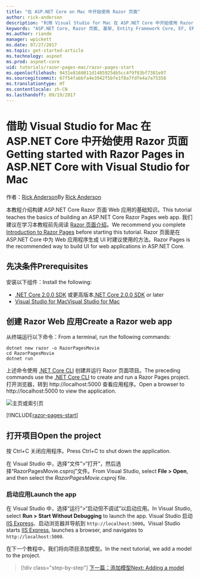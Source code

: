 ```yaml
---
title: "在 ASP.NET Core on Mac 中开始使用 Razor 页面"
author: rick-anderson
description: "利用 Visual Studio for Mac 在 ASP.NET Core 中开始使用 Razor 页面"
keywords: "ASP.NET Core, Razor 页面, 基架, Entity Framework Core, EF, EF Core, 数据库, mac, macOS, Visual Studio for Mac"
ms.author: riande
manager: wpickett
ms.date: 07/27/2017
ms.topic: get-started-article
ms.technology: aspnet
ms.prod: aspnet-core
uid: tutorials/razor-pages-mac/razor-pages-start
ms.openlocfilehash: 9431e8160011d1485925db5cc4f9f83bf7381e97
ms.sourcegitcommit: 67f54fabbfa4e3942f5bfe1f8a7fdfe4a7a75358
ms.translationtype: HT
ms.contentlocale: zh-CN
ms.lasthandoff: 09/19/2017
---
```

# <a name="getting-started-with-razor-pages-in-aspnet-core-with-visual-studio-for-mac"></a><span data-ttu-id="7f55d-104">借助 Visual Studio for Mac 在 ASP.NET Core 中开始使用 Razor 页面</span><span class="sxs-lookup"><span data-stu-id="7f55d-104">Getting started with Razor Pages in ASP.NET Core with Visual Studio for Mac</span></span>

<span data-ttu-id="7f55d-105">作者：[Rick Anderson](https://twitter.com/RickAndMSFT)</span><span class="sxs-lookup"><span data-stu-id="7f55d-105">By [Rick Anderson](https://twitter.com/RickAndMSFT)</span></span>

<span data-ttu-id="7f55d-106">本教程介绍构建 ASP.NET Core Razor 页面 Web 应用的基础知识。</span><span class="sxs-lookup"><span data-stu-id="7f55d-106">This tutorial teaches the basics of building an ASP.NET Core Razor Pages web app.</span></span> <span data-ttu-id="7f55d-107">我们建议在学习本教程前先阅读 [Razor 页面介绍](xref:mvc/razor-pages/index)。</span><span class="sxs-lookup"><span data-stu-id="7f55d-107">We recommend you complete [Introduction to Razor Pages](xref:mvc/razor-pages/index) before starting this tutorial.</span></span> <span data-ttu-id="7f55d-108">Razor 页面是在 ASP.NET Core 中为 Web 应用程序生成 UI 时建议使用的方法。</span><span class="sxs-lookup"><span data-stu-id="7f55d-108">Razor Pages is the recommended way to build UI for web applications in ASP.NET Core.</span></span>

## <a name="prerequisites"></a><span data-ttu-id="7f55d-109">先决条件</span><span class="sxs-lookup"><span data-stu-id="7f55d-109">Prerequisites</span></span>

<span data-ttu-id="7f55d-110">安装以下组件：</span><span class="sxs-lookup"><span data-stu-id="7f55d-110">Install the following:</span></span>

* <span data-ttu-id="7f55d-111">[.NET Core 2.0.0 SDK](https://www.microsoft.com/net/core) 或更高版本</span><span class="sxs-lookup"><span data-stu-id="7f55d-111">[.NET Core 2.0.0 SDK](https://www.microsoft.com/net/core) or later</span></span>
* [<span data-ttu-id="7f55d-112">Visual Studio for Mac</span><span class="sxs-lookup"><span data-stu-id="7f55d-112">Visual Studio for Mac</span></span>](https://www.visualstudio.com/vs/visual-studio-mac/)

## <a name="create-a-razor-web-app"></a><span data-ttu-id="7f55d-113">创建 Razor Web 应用</span><span class="sxs-lookup"><span data-stu-id="7f55d-113">Create a Razor web app</span></span>

<span data-ttu-id="7f55d-114">从终端运行以下命令：</span><span class="sxs-lookup"><span data-stu-id="7f55d-114">From a terminal, run the following commands:</span></span>

```console
dotnet new razor -o RazorPagesMovie
cd RazorPagesMovie
dotnet run
```

<span data-ttu-id="7f55d-115">上述命令使用 [.NET Core CLI](https://docs.microsoft.com/dotnet/core/tools/dotnet) 创建并运行 Razor 页面项目。</span><span class="sxs-lookup"><span data-stu-id="7f55d-115">The preceding commands use the [.NET Core CLI](https://docs.microsoft.com/dotnet/core/tools/dotnet) to create and run a Razor Pages project.</span></span> <span data-ttu-id="7f55d-116">打开浏览器，转到 http://localhost:5000 查看应用程序。</span><span class="sxs-lookup"><span data-stu-id="7f55d-116">Open a browser to http://localhost:5000 to view the application.</span></span>

![主页或索引页](../razor-pages/razor-pages-start/_static/home.png)

[!INCLUDE[razor-pages-start](../../includes/RP/razor-pages-start.md)]

## <a name="open-the-project"></a><span data-ttu-id="7f55d-118">打开项目</span><span class="sxs-lookup"><span data-stu-id="7f55d-118">Open the project</span></span>

<span data-ttu-id="7f55d-119">按 Ctrl+C 关闭应用程序。</span><span class="sxs-lookup"><span data-stu-id="7f55d-119">Press Ctrl+C to shut down the application.</span></span>

<span data-ttu-id="7f55d-120">在 Visual Studio 中，选择“文件”>“打开”，然后选择“RazorPagesMovie.csproj”文件。</span><span class="sxs-lookup"><span data-stu-id="7f55d-120">From Visual Studio, select **File > Open**, and then select the *RazorPagesMovie.csproj* file.</span></span>

### <a name="launch-the-app"></a><span data-ttu-id="7f55d-121">启动应用</span><span class="sxs-lookup"><span data-stu-id="7f55d-121">Launch the app</span></span>

<span data-ttu-id="7f55d-122">在 Visual Studio 中，选择“运行”>“启动但不调试”以启动应用。</span><span class="sxs-lookup"><span data-stu-id="7f55d-122">In Visual Studio, select **Run > Start Without Debugging** to launch the app.</span></span> <span data-ttu-id="7f55d-123">Visual Studio 启动 [IIS Express](https://docs.microsoft.com/iis/extensions/introduction-to-iis-express/iis-express-overview)、启动浏览器并导航到 `http://localhost:5000`。</span><span class="sxs-lookup"><span data-stu-id="7f55d-123">Visual Studio starts [IIS Express](https://docs.microsoft.com/iis/extensions/introduction-to-iis-express/iis-express-overview), launches a browser, and navigates to `http://localhost:5000`.</span></span>

<span data-ttu-id="7f55d-124">在下一个教程中，我们将向项目添加模型。</span><span class="sxs-lookup"><span data-stu-id="7f55d-124">In the next tutorial, we add a model to the project.</span></span>

>[!div class="step-by-step"]
[<span data-ttu-id="7f55d-125">下一篇：添加模型</span><span class="sxs-lookup"><span data-stu-id="7f55d-125">Next: Adding a model</span></span>](xref:tutorials/razor-pages-mac/model)
